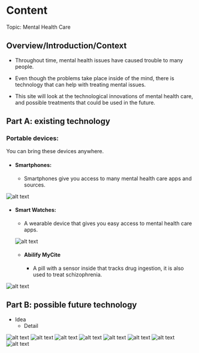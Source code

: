 # Content
Topic: Mental Health Care

## Overview/Introduction/Context
* Throughout time, mental health issues have caused trouble to many people.

* Even though the problems take place inside of the mind, there is technology that can help with treating mental issues.

* This site will look at the technological innovations of mental health care, and possible treatments that could be used in the future.


## Part A: existing technology
### Portable devices:
 You can bring these devices anywhere.

* #### Smartphones:

  * Smartphones give you access to many mental health care apps and sources.

![alt text](smartphone.webp)


* #### Smart Watches:
  * A wearable device that gives you easy access to mental health care apps.

  ![alt text](swatch.webp)

  * #### Abilify MyCite
    * A pill with a sensor inside that tracks drug ingestion, it is also used to treat schizophrenia.

![alt text](repview.jpg)



## Part B: possible future technology
* Idea
  * Detail

![alt text](vrt.jpg)
![alt text](end.jpg)
![alt text](sp.jpg)
![alt text](headspace-App.jpg)
![alt text](moodtools.png)
![alt text](happify.png)
![alt text](face-recognition.jpg)
![alt text](brain-app.jpg)
